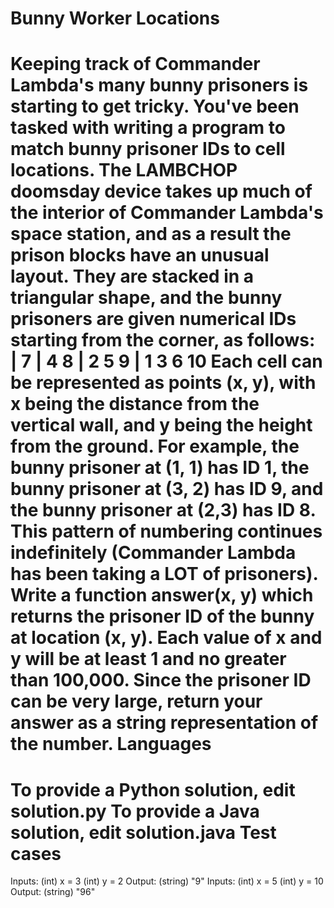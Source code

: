 Bunny Worker Locations
=======================
Keeping track of Commander Lambda's many bunny prisoners is starting to get tricky. You've been tasked with writing a program to match bunny prisoner IDs to cell locations.
The LAMBCHOP doomsday device takes up much of the interior of Commander Lambda's space station, and as a result the prison blocks have an unusual layout. They are stacked in a triangular shape, and the bunny prisoners are given numerical IDs starting from the corner, as follows:
| 7
| 4 8
| 2 5 9
| 1 3 6 10
Each cell can be represented as points (x, y), with x being the distance from the vertical wall, and y being the height from the ground.
For example, the bunny prisoner at (1, 1) has ID 1, the bunny prisoner at (3, 2) has ID 9, and the bunny prisoner at (2,3) has ID 8. This pattern of numbering continues indefinitely (Commander Lambda has been taking a LOT of prisoners).
Write a function answer(x, y) which returns the prisoner ID of the bunny at location (x, y). Each value of x and y will be at least 1 and no greater than 100,000. Since the prisoner ID can be very large, return your answer as a string representation of the number.
Languages
=========
To provide a Python solution, edit solution.py
To provide a Java solution, edit solution.java
Test cases
==========
Inputs:
    (int) x = 3
    (int) y = 2
Output:
    (string) "9"
Inputs:
    (int) x = 5
    (int) y = 10
Output:
    (string) "96"